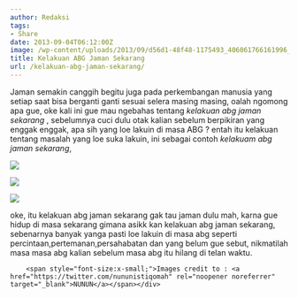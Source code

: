 ```yaml
---
author: Redaksi
tags:
- Share
date: 2013-09-04T06:12:00Z
image: /wp-content/uploads/2013/09/d56d1-48f48-1175493_406061766161996_1612099713_n.jpg
title: Kelakuan ABG Jaman Sekarang
url: /kelakuan-abg-jaman-sekarang/
---
```


<div dir="ltr" style="text-align:left;">
  Jaman semakin canggih begitu juga pada perkembangan manusia yang setiap saat bisa berganti ganti sesuai selera masing masing, oalah ngomong apa gue, oke kali ini gue mau ngebahas tentang <i>kelakuan abg jaman sekarang</i> , sebelumnya cuci dulu otak kalian sebelum berpikiran yang enggak enggak, apa sih yang loe lakuin di masa ABG ? entah itu kelakuan tentang masalah yang loe suka lakuin, ini sebagai contoh <i>kelakuam abg jaman sekarang</i>,</p> 
  
  ![](/wp-content/uploads/2013/09/913ff-aa5c7-1157458_406061849495321_78480613_n.jpg)
    
  ![](/wp-content/uploads/2013/09/6284a-dfc2e-1174983_406061732828666_8606338_n.jpg)
    
  ![](/wp-content/uploads/2013/09/c558c-b4fcb-1012512_406061806161992_201544303_n.jpg)

   oke, itu kelakuan abg jaman sekarang gak tau jaman dulu mah, karna gue hidup di masa sekarang gimana asikk kan kelakuan abg jaman sekarang, sebenarnya banyak yanga pasti loe lakuin di masa abg seperti percintaan,pertemanan,persahabatan dan yang belum gue sebut, nikmatilah masa masa abg kalian sebelum masa abg itu hilang di telan waktu.

        <span style="font-size:x-small;">Images credit to : <a href="https://twitter.com/nununistiqomah" rel="noopener noreferrer" target="_blank">NUNUN</a></span></div>